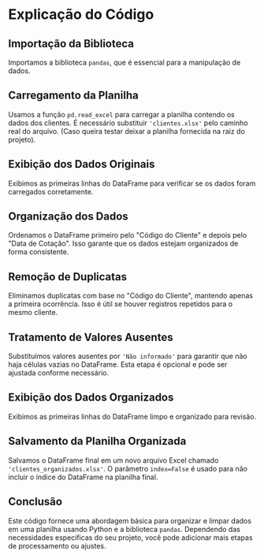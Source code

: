 # Explicação do Código

## Importação da Biblioteca
Importamos a biblioteca `pandas`, que é essencial para a manipulação de dados.

## Carregamento da Planilha
Usamos a função `pd.read_excel` para carregar a planilha contendo os dados dos clientes. É necessário substituir `'clientes.xlsx'` pelo caminho real do arquivo. (Caso queira testar deixar a planilha fornecida na raiz do projeto).

## Exibição dos Dados Originais
Exibimos as primeiras linhas do DataFrame para verificar se os dados foram carregados corretamente.

## Organização dos Dados
Ordenamos o DataFrame primeiro pelo "Código do Cliente" e depois pelo "Data de Cotação". Isso garante que os dados estejam organizados de forma consistente.

## Remoção de Duplicatas
Eliminamos duplicatas com base no "Código do Cliente", mantendo apenas a primeira ocorrência. Isso é útil se houver registros repetidos para o mesmo cliente.

## Tratamento de Valores Ausentes
Substituímos valores ausentes por `'Não informado'` para garantir que não haja células vazias no DataFrame. Esta etapa é opcional e pode ser ajustada conforme necessário.

## Exibição dos Dados Organizados
Exibimos as primeiras linhas do DataFrame limpo e organizado para revisão.

## Salvamento da Planilha Organizada
Salvamos o DataFrame final em um novo arquivo Excel chamado `'clientes_organizados.xlsx'`. O parâmetro `index=False` é usado para não incluir o índice do DataFrame na planilha final.

## Conclusão
Este código fornece uma abordagem básica para organizar e limpar dados em uma planilha usando Python e a biblioteca `pandas`. Dependendo das necessidades específicas do seu projeto, você pode adicionar mais etapas de processamento ou ajustes.
